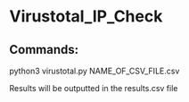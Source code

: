 # Virustotal_IP_Check

## Commands:
python3 virustotal.py NAME_OF_CSV_FILE.csv

Results will be outputted in the results.csv file
